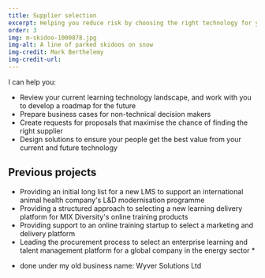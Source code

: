 ```yaml
---
title: Supplier selection
excerpt: Helping you reduce risk by choosing the right technology for your needs
order: 3
img: m-skidoo-1000878.jpg
img-alt: A line of parked skidoos on snow
img-credit: Mark Berthelemy
img-credit-url: 
---
```

I can help you:

- Review your current learning technology landscape, and work with you to develop a roadmap for the future
- Prepare business cases for non-technical decision makers
- Create requests for proposals that maximise the chance of finding the right supplier
- Design solutions to ensure your people get the best value from your current and future technology

## Previous projects

- Providing an initial long list for a new LMS to support an international animal health company's L&D modernisation programme
- Providing a structured approach to selecting a new learning delivery platform for MIX Diversity's online training products
- Providing support to an online training startup to select a marketing and delivery platform
- Leading the procurement process to select an enterprise learning and talent management platform for a global company in the energy sector *

* done under my old business name: Wyver Solutions Ltd